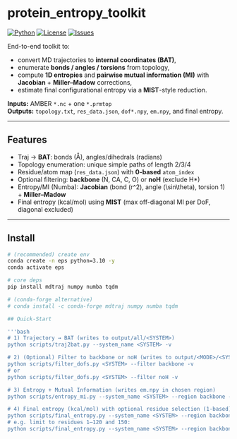 # protein_entropy_toolkit

[![Python](https://img.shields.io/badge/python-3.9%2B-blue.svg)](https://www.python.org/)
[![License](https://img.shields.io/badge/License-MIT-green.svg)](#license)
[![Issues](https://img.shields.io/github/issues-raw/USER/traj2bat-entropy.svg)](../../issues)

End-to-end toolkit to:
- convert MD trajectories to **internal coordinates (BAT)**,
- enumerate **bonds / angles / torsions** from topology,
- compute **1D entropies** and **pairwise mutual information (MI)** with **Jacobian** + **Miller–Madow** corrections,
- estimate final configurational entropy via a **MIST**-style reduction.

**Inputs:** AMBER `*.nc` + one `*.prmtop`  
**Outputs:** `topology.txt`, `res_data.json`, `dof*.npy`, `em.npy`, and final entropy.

---

## Features
- Traj → **BAT**: bonds (Å), angles/dihedrals (radians)
- Topology enumeration: unique simple paths of length 2/3/4
- Residue/atom map (`res_data.json`) with **0-based** `atom_index`
- Optional filtering: **backbone** (N, CA, C, O) or **noH** (exclude H*)
- Entropy/MI (Numba): **Jacobian** (bond \(r^2\), angle \(\sin\theta\), torsion 1) + **Miller–Madow**
- Final entropy (kcal/mol) using **MIST** (max off-diagonal MI per DoF, diagonal excluded)

---

## Install

```bash
# (recommended) create env
conda create -n eps python=3.10 -y
conda activate eps

# core deps
pip install mdtraj numpy numba tqdm

# (conda-forge alternative)
# conda install -c conda-forge mdtraj numpy numba tqdm

## Quick-Start

'''bash
# 1) Trajectory → BAT (writes to output/all/<SYSTEM>)
python scripts/traj2bat.py --system_name <SYSTEM> -v

# 2) (Optional) Filter to backbone or noH (writes to output/<MODE>/<SYSTEM>)
python scripts/filter_dofs.py <SYSTEM> --filter backbone -v
# or
python scripts/filter_dofs.py <SYSTEM> --filter noH -v

# 3) Entropy + Mutual Information (writes em.npy in chosen region)
python scripts/entropy_mi.py --system_name <SYSTEM> --region backbone --bins 50 -v

# 4) Final entropy (kcal/mol) with optional residue selection (1-based)
python scripts/final_entropy.py --system_name <SYSTEM> --region backbone --temperature 298.15 -v
# e.g. limit to residues 1–120 and 150:
python scripts/final_entropy.py --system_name <SYSTEM> --region backbone --temperature 298.15 --residues "1-120,150" -v
